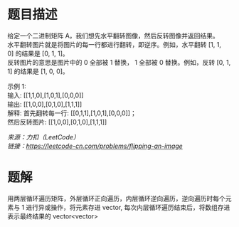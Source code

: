 # 题目描述
给定一个二进制矩阵 A，我们想先水平翻转图像，然后反转图像并返回结果。  
水平翻转图片就是将图片的每一行都进行翻转，即逆序。例如，水平翻转 [1, 1, 0] 的结果是 [0, 1, 1]。  
反转图片的意思是图片中的 0 全部被 1 替换， 1 全部被 0 替换。例如，反转 [0, 1, 1] 的结果是 [1, 0, 0]。  

示例 1:  
输入: [[1,1,0],[1,0,1],[0,0,0]]  
输出: [[1,0,0],[0,1,0],[1,1,1]]  
解释: 首先翻转每一行: [[0,1,1],[1,0,1],[0,0,0]]；  
     然后反转图片: [[1,0,0],[0,1,0],[1,1,1]]  

*来源：力扣（LeetCode）*  
*链接：https://leetcode-cn.com/problems/flipping-an-image*


# 题解
用两层循环遍历矩阵，外层循环正向遍历，内层循环逆向遍历，逆向遍历时每个元素与 1 进行异或操作，将元素存进 vector<int>, 每次内层循环遍历结束后，将数组存进表示最终结果的 vector<vector<int>>
